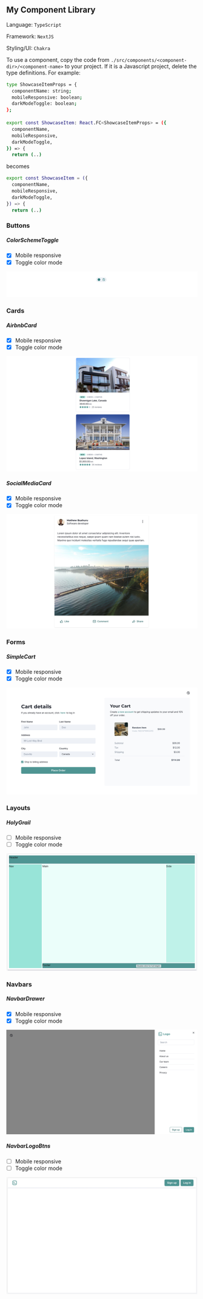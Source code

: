 ## My Component Library

Language: `TypeScript`

Framework: `NextJS`

Styling/UI: `Chakra`

To use a component, copy the code from `./src/components/<component-dir>/<component-name>` to your project. If it is a Javascript project, delete the type definitions. For example:
```sh
type ShowcaseItemProps = {
  componentName: string;
  mobileResponsive: boolean;
  darkModeToggle: boolean;
};

export const ShowcaseItem: React.FC<ShowcaseItemProps> = ({
  componentName,
  mobileResponsive,
  darkModeToggle,
}) => {
  return (..)
```
becomes
```sh
export const ShowcaseItem = ({
  componentName,
  mobileResponsive,
  darkModeToggle,
}) => {
  return (..)
```

### Buttons 

##### ColorSchemeToggle
- [x] Mobile responsive
- [x] Toggle color mode

![Airbnb](./docs/ColorSchemeToggle1.jpg)

### Cards 

##### AirbnbCard
- [x] Mobile responsive
- [x] Toggle color mode

![Airbnb](./docs/AirbnbCard1.jpg)

##### SocialMediaCard
- [x] Mobile responsive
- [x] Toggle color mode

![Airbnb](./docs/SocialMediaCard.jpg)

### Forms 

##### SimpleCart
- [x] Mobile responsive
- [x] Toggle color mode

![SimpleCart](./docs/SimpleCart1.jpg)

### Layouts 

##### HolyGrail
- [ ] Mobile responsive
- [ ] Toggle color mode

![HolyGrail](./docs/HolyGrail.jpg)

### Navbars 

##### NavbarDrawer
- [x] Mobile responsive
- [x] Toggle color mode

![NavbarDrawer](./docs/NavbarDrawer.jpg)

##### NavbarLogoBtns
- [ ] Mobile responsive
- [ ] Toggle color mode

![NavbarLogoBtns](./docs/NavbarLogoBtns.jpg)